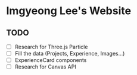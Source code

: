 # Imgyeong Lee's Website

## TODO

-  [ ] Research for Three.js Particle
-  [ ] Fill the data (Projects, Experience, Images...)
-  [ ] ExperienceCard components
-  [ ] Research for Canvas API
